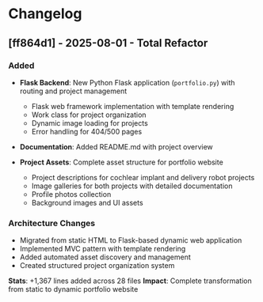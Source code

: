 # Changelog

## [ff864d1] - 2025-08-01 - Total Refactor

### Added
- **Flask Backend**: New Python Flask application (`portfolio.py`) with routing and project management
  - Flask web framework implementation with template rendering
  - Work class for project organization
  - Dynamic image loading for projects
  - Error handling for 404/500 pages
  
- **Documentation**: Added README.md with project overview

- **Project Assets**: Complete asset structure for portfolio website
  - Project descriptions for cochlear implant and delivery robot projects
  - Image galleries for both projects with detailed documentation
  - Profile photos collection
  - Background images and UI assets

### Architecture Changes
- Migrated from static HTML to Flask-based dynamic web application
- Implemented MVC pattern with template rendering
- Added automated asset discovery and management
- Created structured project organization system

**Stats**: +1,367 lines added across 28 files
**Impact**: Complete transformation from static to dynamic portfolio website